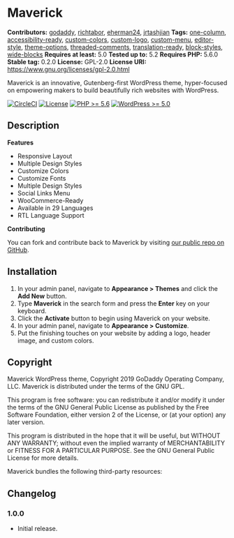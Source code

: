 # Maverick #
**Contributors:** [godaddy](https://profiles.wordpress.org/godaddy), [richtabor](https://profiles.wordpress.org/richtabor), [eherman24](https://profiles.wordpress.org/eherman24), [jrtashjian](https://profiles.wordpress.org/jrtashjian)
**Tags:**              [one-column](https://wordpress.org/themes/tags/one-column/), [accessibility-ready](https://wordpress.org/themes/tags/accessibility-ready/), [custom-colors](https://wordpress.org/themes/tags/custom-colors/), [custom-logo](https://wordpress.org/themes/tags/custom-logo/), [custom-menu](https://wordpress.org/themes/tags/custom-menu/), [editor-style](https://wordpress.org/themes/tags/editor-style/), [theme-options](https://wordpress.org/themes/tags/theme-options/), [threaded-comments](https://wordpress.org/themes/tags/threaded-comments/), [translation-ready](https://wordpress.org/themes/tags/translation-ready/), [block-styles](https://wordpress.org/themes/tags/block-styles/), [wide-blocks](https://wordpress.org/themes/tags/wide-blocks/)
**Requires at least:** 5.0
**Tested up to:**      5.2
**Requires PHP:**      5.6.0
**Stable tag:**        0.2.0
**License:**           GPL-2.0
**License URI:**       https://www.gnu.org/licenses/gpl-2.0.html

Maverick is an innovative, Gutenberg-first WordPress theme, hyper-focused on empowering makers to build beautifully rich websites with WordPress.

[![CircleCI](https://circleci.com/gh/godaddy/wp-project-maverick.svg?style=svg)](https://circleci.com/gh/godaddy/wp-project-maverick) [![License](https://img.shields.io/badge/license-GPL--2.0-brightgreen.svg)](https://github.com/godaddy/wp-maverick-theme/blob/master/license.txt) [![PHP >= 5.6](https://img.shields.io/badge/php-%3E=%205.6-8892bf.svg)](https://secure.php.net/supported-versions.php) [![WordPress >= 5.0](https://img.shields.io/badge/wordpress-%3E=%205.0-blue.svg)](https://wordpress.org/download/release-archive/)

## Description ##

**Features**

* Responsive Layout
* Multiple Design Styles
* Customize Colors
* Customize Fonts
* Multiple Design Styles
* Social Links Menu
* WooCommerce-Ready
* Available in 29 Languages
* RTL Language Support

**Contributing**

You can fork and contribute back to Maverick by visiting [our public repo on GitHub](https://github.com/godaddy/wp-maverick-theme).

## Installation ##

1. In your admin panel, navigate to **Appearance > Themes** and click the **Add New** button.
2. Type **Maverick** in the search form and press the **Enter** key on your keyboard.
3. Click the **Activate** button to begin using Maverick on your website.
4. In your admin panel, navigate to **Appearance > Customize**.
5. Put the finishing touches on your website by adding a logo, header image, and custom colors.

## Copyright ##

Maverick WordPress theme, Copyright 2019 GoDaddy Operating Company, LLC.
Maverick is distributed under the terms of the GNU GPL.

This program is free software: you can redistribute it and/or modify
it under the terms of the GNU General Public License as published by
the Free Software Foundation, either version 2 of the License, or
(at your option) any later version.

This program is distributed in the hope that it will be useful,
but WITHOUT ANY WARRANTY; without even the implied warranty of
MERCHANTABILITY or FITNESS FOR A PARTICULAR PURPOSE. See the
GNU General Public License for more details.

Maverick bundles the following third-party resources:

## Changelog ##

### 1.0.0 ###
* Initial release.
